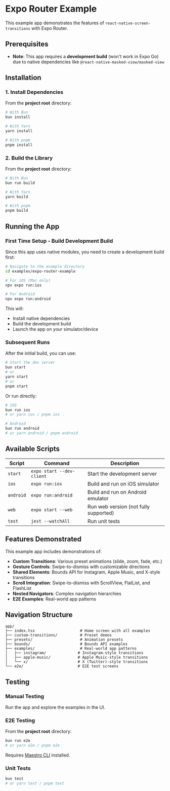 # Expo Router Example

This example app demonstrates the features of `react-native-screen-transitions` with Expo Router.

## Prerequisites

- **Note**: This app requires a **development build** (won't work in Expo Go) due to native dependencies like `@react-native-masked-view/masked-view`

## Installation

### 1. Install Dependencies

From the **project root** directory:

```bash
# With Bun
bun install

# With Yarn
yarn install

# With pnpm
pnpm install
```

### 2. Build the Library

From the **project root** directory:

```bash
# With Bun
bun run build

# With Yarn
yarn build

# With pnpm
pnpm build
```

## Running the App

### First Time Setup - Build Development Build

Since this app uses native modules, you need to create a development build first:

```bash
# Navigate to the example directory
cd examples/expo-router-example

# For iOS (Mac only)
npx expo run:ios

# For Android
npx expo run:android
```

This will:

- Install native dependencies
- Build the development build
- Launch the app on your simulator/device

### Subsequent Runs

After the initial build, you can use:

```bash
# Start the dev server
bun start
# or
yarn start
# or
pnpm start
```

Or run directly:

```bash
# iOS
bun run ios
# or yarn ios / pnpm ios

# Android
bun run android
# or yarn android / pnpm android
```

## Available Scripts

| Script | Command | Description |
|--------|---------|-------------|
| `start` | `expo start --dev-client` | Start the development server |
| `ios` | `expo run:ios` | Build and run on iOS simulator |
| `android` | `expo run:android` | Build and run on Android emulator |
| `web` | `expo start --web` | Run web version (not fully supported) |
| `test` | `jest --watchAll` | Run unit tests |

## Features Demonstrated

This example app includes demonstrations of:

- **Custom Transitions**: Various preset animations (slide, zoom, fade, etc.)
- **Gesture Controls**: Swipe-to-dismiss with customizable directions
- **Shared Elements**: Bounds API for Instagram, Apple Music, and X-style transitions
- **Scroll Integration**: Swipe-to-dismiss with ScrollView, FlatList, and FlashList
- **Nested Navigators**: Complex navigation hierarchies
- **E2E Examples**: Real-world app patterns

## Navigation Structure

```
app/
├── index.tsx                    # Home screen with all examples
├── custom-transitions/          # Preset demos
├── presets/                     # Animation presets
├── bounds/                      # Bounds API examples
├── examples/                    # Real-world app patterns
│   ├── instagram/              # Instagram-style transitions
│   ├── apple-music/            # Apple Music-style transitions
│   └── x/                      # X (Twitter)-style transitions
└── e2e/                        # E2E test screens
```

## Testing

### Manual Testing

Run the app and explore the examples in the UI.

### E2E Testing

From the **project root** directory:

```bash
bun run e2e
# or yarn e2e / pnpm e2e
```

Requires [Maestro CLI](https://maestro.mobile.dev/getting-started/installing-maestro) installed.

### Unit Tests

```bash
bun test
# or yarn test / pnpm test
```

